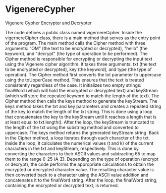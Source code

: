 # VigenereCypher
Vigenere Cypher Encrypter and Decrypter

The code defines a public class named vigernereCipher.
Inside the vigernereCipher class, there is a main method that serves as the entry point of the program.
The main method calls the Cipher method with three arguments: "OM" (the text to be encrypted or decrypted), "hello" (the keyword), and "decrypt" (the type of operation to be performed).
The Cipher method is responsible for encrypting or decrypting the input text using the Vigenere cipher algorithm. It takes three arguments: txt (the text to be encrypted or decrypted), key (the keyword), and type (the type of operation).
The Cipher method first converts the txt parameter to uppercase using the toUpperCase method. This ensures that the text is treated consistently regardless of the case.
It initializes two empty strings: finalWord (which will hold the encrypted or decrypted text) and keyStream (which will store the repeated keyword to match the length of the text).
The Cipher method then calls the keys method to generate the keyStream.
The keys method takes the txt and key parameters and creates a repeated string of the key to match the length of the txt string. This is done using a loop that concatenates the key to the keyStream until it reaches a length that is at least equal to txt.length().
After the loop, the keyStream is truncated to the length of the txt using the substring method and converted to uppercase.
The keys method returns the generated keyStream string.
Back in the Cipher method, a loop iterates through each character of the txt.
Inside the loop, it calculates the numerical values (t and k) of the current characters in the txt and keyStream, respectively. This is done by converting the characters to their ASCII values and subtracting 65 to map them to the range 0-25 (A-Z).
Depending on the type of operation (encrypt or decrypt), the code performs the appropriate calculations to obtain the encrypted or decrypted character value.
The resulting character value is then converted back to a character using the ASCII value addition and concatenates it to the finalWord string.
After the loop, the finalWord string, containing the encrypted or decrypted text, is returned.
